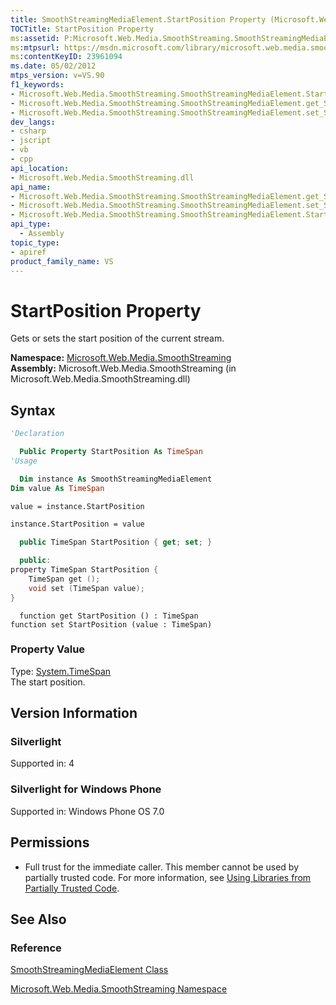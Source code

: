 ```yaml
---
title: SmoothStreamingMediaElement.StartPosition Property (Microsoft.Web.Media.SmoothStreaming)
TOCTitle: StartPosition Property
ms:assetid: P:Microsoft.Web.Media.SmoothStreaming.SmoothStreamingMediaElement.StartPosition
ms:mtpsurl: https://msdn.microsoft.com/library/microsoft.web.media.smoothstreaming.smoothstreamingmediaelement.startposition(v=VS.90)
ms:contentKeyID: 23961094
ms.date: 05/02/2012
mtps_version: v=VS.90
f1_keywords:
- Microsoft.Web.Media.SmoothStreaming.SmoothStreamingMediaElement.StartPosition
- Microsoft.Web.Media.SmoothStreaming.SmoothStreamingMediaElement.get_StartPosition
- Microsoft.Web.Media.SmoothStreaming.SmoothStreamingMediaElement.set_StartPosition
dev_langs:
- csharp
- jscript
- vb
- cpp
api_location:
- Microsoft.Web.Media.SmoothStreaming.dll
api_name:
- Microsoft.Web.Media.SmoothStreaming.SmoothStreamingMediaElement.get_StartPosition
- Microsoft.Web.Media.SmoothStreaming.SmoothStreamingMediaElement.set_StartPosition
- Microsoft.Web.Media.SmoothStreaming.SmoothStreamingMediaElement.StartPosition
api_type:
  - Assembly
topic_type:
- apiref
product_family_name: VS
---
```


# StartPosition Property

Gets or sets the start position of the current stream.

**Namespace:**  [Microsoft.Web.Media.SmoothStreaming](microsoft-web-media-smoothstreaming-namespace_1.md)  
**Assembly:**  Microsoft.Web.Media.SmoothStreaming (in Microsoft.Web.Media.SmoothStreaming.dll)

## Syntax

```vb
'Declaration

  Public Property StartPosition As TimeSpan
'Usage

  Dim instance As SmoothStreamingMediaElement
Dim value As TimeSpan

value = instance.StartPosition

instance.StartPosition = value
```

```csharp
  public TimeSpan StartPosition { get; set; }
```

```cpp
  public:
property TimeSpan StartPosition {
    TimeSpan get ();
    void set (TimeSpan value);
}
```

```jscript
  function get StartPosition () : TimeSpan
function set StartPosition (value : TimeSpan)
```

### Property Value

Type: [System.TimeSpan](https://msdn.microsoft.com/library/269ew577)  
The start position.  

## Version Information

### Silverlight

Supported in: 4  

### Silverlight for Windows Phone

Supported in: Windows Phone OS 7.0  

## Permissions

  - Full trust for the immediate caller. This member cannot be used by partially trusted code. For more information, see [Using Libraries from Partially Trusted Code](https://msdn.microsoft.com/library/8skskf63).

## See Also

### Reference

[SmoothStreamingMediaElement Class](smoothstreamingmediaelement-class-microsoft-web-media-smoothstreaming_1.md)

[Microsoft.Web.Media.SmoothStreaming Namespace](microsoft-web-media-smoothstreaming-namespace_1.md)
